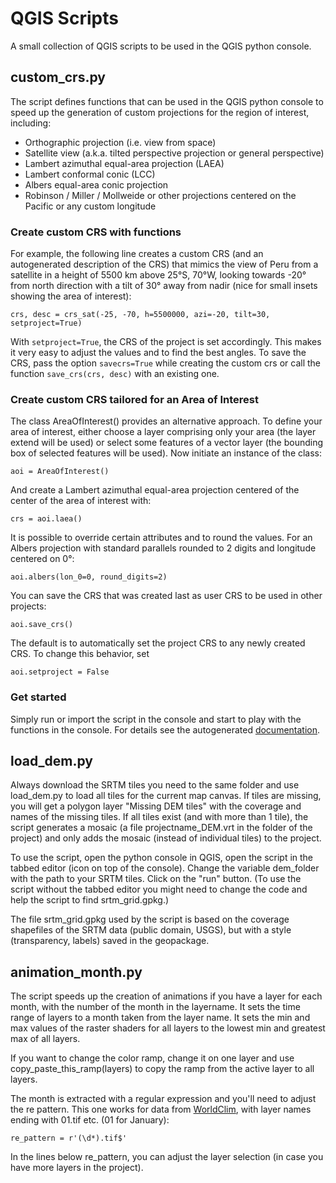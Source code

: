 # QGIS Scripts

A small collection of QGIS scripts to be used in the QGIS python console.

## custom_crs.py

The script defines functions that can be used in the QGIS python console to speed up the generation of custom projections 
for the region of interest, including:
- Orthographic projection (i.e. view from space) 
- Satellite view (a.k.a. tilted perspective projection or general perspective)
- Lambert azimuthal equal-area projection (LAEA)
- Lambert conformal conic (LCC)
- Albers equal-area conic projection
- Robinson / Miller / Mollweide or other projections centered on the Pacific or any custom longitude

### Create custom CRS with functions

For example, the following line creates a custom CRS (and an autogenerated description of the CRS) that mimics the view of Peru 
from a satellite in a height of 5500 km above 25°S, 70°W, looking towards -20° from north direction with a tilt of 30° away from nadir
(nice for small insets showing the area of interest): 

`crs, desc = crs_sat(-25, -70, h=5500000, azi=-20, tilt=30, setproject=True)`

With `setproject=True`, the CRS of the project is set accordingly. This makes it very easy to adjust the values and to find 
the best angles. To save the CRS, pass the option `savecrs=True` while creating the custom crs or call the function `save_crs(crs, desc)` with an existing one.

### Create custom CRS tailored for an Area of Interest

The class AreaOfInterest() provides an alternative approach. To define your area 
of interest, either choose a layer comprising only your area (the layer extend 
will be used) or select some features of a vector layer (the bounding box of 
selected features will be used). Now initiate an instance of the class:

`aoi = AreaOfInterest()`

And create a Lambert azimuthal equal-area projection centered of the center of 
the area of interest with:

`crs = aoi.laea()`

It is possible to override certain attributes and to round the values. For an 
Albers projection with standard parallels rounded to 2 digits and longitude 
centered on 0°:

`aoi.albers(lon_0=0, round_digits=2)`

You can save the CRS that was created last as user CRS to be used in other projects:

`aoi.save_crs()`

The default is to automatically set the project CRS to any newly created CRS. To change this behavior, set 

`aoi.setproject = False`

### Get started

Simply run or import the script in the console and start to play with the functions in the console. For details see the autogenerated [documentation](https://github.com/florianneukirchen/qgis_scripts/blob/main/doc/custom_crs.md).

## load_dem.py

Always download the SRTM tiles you need to the same folder and use load_dem.py to load all tiles for the current map canvas. If tiles are missing, you will get a polygon layer "Missing DEM tiles" with the coverage and names of the missing tiles. If all tiles exist (and with more than 1 tile), the script generates a mosaic (a file projectname_DEM.vrt in the folder of the project) and only adds the mosaic (instead of individual tiles) to the project.

To use the script, open the python console in QGIS, open the script in the tabbed editor (icon on top of the console). Change the variable dem_folder with the path to your SRTM tiles. Click on the "run" button. (To use the script without the tabbed editor you might need to change the code and help the script to find srtm_grid.gpkg.)  

The file srtm_grid.gpkg used by the script is based on the coverage shapefiles of the SRTM data (public domain, USGS), but with a style (transparency, labels) saved in the geopackage.

## animation_month.py

The script speeds up the creation of animations if you have a layer for each month, with the number of the month in the layername. It sets the time range of layers to a month taken from the layer name. It sets the min and max values of the raster shaders for all layers to the lowest min and greatest max of all layers.

If you want to change the color ramp, change it on one layer and use copy_paste_this_ramp(layers) to copy the ramp from the active layer to all layers.

The month is extracted with a regular expression and you'll need to adjust the re pattern. This one works for data from [WorldClim](https://www.worldclim.org/), with layer names ending with 01.tif etc. (01 for January): 

`re_pattern = r'(\d*).tif$'`

In the lines below re_pattern, you can adjust the layer selection (in case you have more layers in the project).